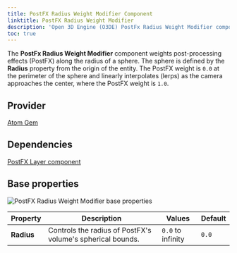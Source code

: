 ```yaml
---
title: PostFX Radius Weight Modifier Component
linktitle: PostFX Radius Weight Modifier
description: 'Open 3D Engine (O3DE) PostFx Radius Weight Modifier component reference.'
toc: true
---
```


The **PostFx Radius Weight Modifier** component weights post-processing effects (PostFX) along the radius of a sphere. The sphere is defined by the **Radius** property from the origin of the entity. The PostFX weight is `0.0` at the perimeter of the sphere and linearly interpolates (lerps) as the camera approaches the center, where the PostFX weight is `1.0`.


## Provider

[Atom Gem](/docs/user-guide/gems/reference/rendering/atom/atom/)


## Dependencies

[PostFX Layer component](/docs/user-guide/components/reference/atom/postfx-layer/)


## Base properties

![PostFX Radius Weight Modifier base properties](/images/user-guide/components/reference/atom/post-processing-modifiers/postfx-radius-weight-modifier.png)

| Property | Description | Values | Default |
|-|-|-|-|
| **Radius** | Controls the radius of PostFX's volume's spherical bounds. | `0.0` to infinity |`0.0` |
